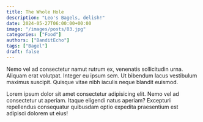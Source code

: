 ```yaml
---
title: The Whole Hole
description: "Leo's Bagels, delish!"
date: 2024-05-27T06:00:00+00:00
image: "/images/posts/03.jpg"
categories: ["Food"]
authors: ["BanditEcho"]
tags: ["Bagel"]
draft: false
---
```


Nemo vel ad consectetur namut rutrum ex, venenatis sollicitudin urna. Aliquam erat volutpat. Integer eu ipsum sem. Ut bibendum lacus vestibulum maximus suscipit. Quisque vitae nibh iaculis neque blandit euismod.

Lorem ipsum dolor sit amet consectetur adipisicing elit. Nemo vel ad consectetur ut aperiam. Itaque eligendi natus aperiam? Excepturi repellendus consequatur quibusdam optio expedita praesentium est adipisci dolorem ut eius!

